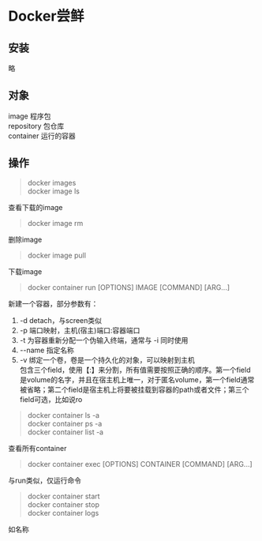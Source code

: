 # Docker尝鲜
## 安装
略
## 对象
image 程序包</br>
repository 包仓库</br>
container 运行的容器
## 操作
> docker images</br>
docker image ls

查看下载的image
> docker image rm

删除image
> docker image pull

下载image
> docker container run [OPTIONS] IMAGE [COMMAND] [ARG...]

新建一个容器，部分参数有：
1. -d detach，与screen类似
2. -p 端口映射，主机(宿主)端口:容器端口
3. -t 为容器重新分配一个伪输入终端，通常与 -i 同时使用
4. --name 指定名称
5. -v 绑定一个卷，卷是一个持久化的对象，可以映射到主机</br>
包含三个field，使用【:】来分割，所有值需要按照正确的顺序。第一个field是volume的名字，并且在宿主机上唯一，对于匿名volume，第一个field通常被省略；第二个field是宿主机上将要被挂载到容器的path或者文件；第三个field可选，比如说ro
> docker container ls -a</br>
docker container ps -a</br>
docker container list -a

查看所有container
> docker container exec [OPTIONS] CONTAINER [COMMAND] [ARG...]</br>


与run类似，仅运行命令
> docker container start</br>
docker container stop</br>
docker container logs</br>

如名称
